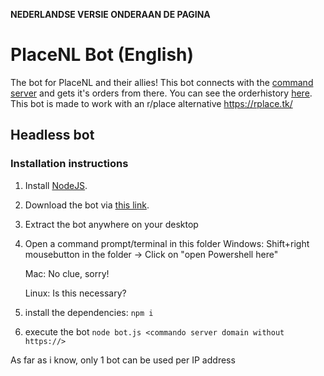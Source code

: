 **NEDERLANDSE VERSIE ONDERAAN DE PAGINA**

# PlaceNL Bot (English)

The bot for PlaceNL and their allies! This bot connects with the [command server](https://github.com/PlaceNL/Commando) and gets it's orders from there. You can see the orderhistory [here](https://placenl.noahvdaa.me/).
This bot is made to work with an r/place alternative https://rplace.tk/
## Headless bot

### Installation instructions

1. Install [NodeJS](https://nodejs.org/).
2. Download the bot via [this link](https://github.com/stef1904berg/rPlaceTKBot/archive/refs/heads/master.zip).
3. Extract the bot anywhere on your desktop
4. Open a command prompt/terminal in this folder
    Windows: Shift+right mousebutton in the folder -> Click on "open Powershell here"
    
    Mac: No clue, sorry!
    
    Linux: Is this necessary?
5. install the dependencies: `npm i`
6. execute the bot `node bot.js <commando server domain without https://>`

As far as i know, only 1 bot can be used per IP address

[//]: # (# Docker alternative)

[//]: # ()
[//]: # (This option is mostly useful for people who are already using docker.)

[//]: # ()
[//]: # (It has been confirmed to run on x64&#40;average desktop computer&#41; and armv7&#40;raspberry pi&#41;, but it should also be able to run on arm64&#40;new apple computers&#41;.)

[//]: # ()
[//]: # (1. Install [Docker]&#40;https://docs.docker.com/get-docker/&#41;)

[//]: # (2. Run this command: `docker run --pull=always --restart unless-stopped -it ghcr.io/placenl/placenl-bot <commando server domain without https://>`)

[//]: # ()
[//]: # (-----)